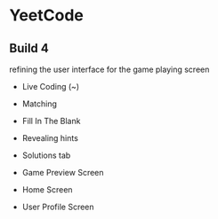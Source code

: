 # YeetCode

## Build 4

refining the user interface for the game playing screen

- Live Coding (~)
- Matching
- Fill In The Blank

- Revealing hints
- Solutions tab

- Game Preview Screen
- Home Screen
- User Profile Screen
